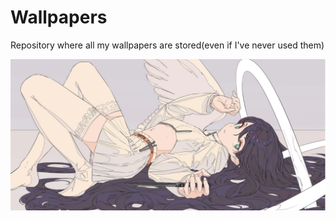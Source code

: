 # Wallpapers

Repository where all my wallpapers are stored(even if I've never used them)

![exhibition image](./desktop/72109603_p0.jpg)
